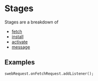 # Stages
Stages are a breakdown of 

- [fetch](fetch/index.md)
- [install](install/index.md)
- [activate](activate/index.md)
- [message](message/index.md)





## Examples
```
swebRequest.onFetchRequest.addListener();
```